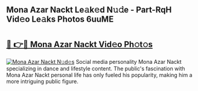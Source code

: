 ## Mona Azar Nackt Le𝚊k𝚎d N𝚞𝚍e - Part-RqH Vid𝚎o Le𝚊ks Photos 6uuME

# <h2><a href="http://fb2qxp6.evod.top/?m=Mona+Azar+Nackt">🔗 👉🔴 Mona Azar Nackt Vid𝚎o Ph𝚘t𝚘s</a></h2>

[![Mona Azar Nackt N𝚞d𝚎s](https://i.imgur.com/8V9OHl7.gif)](http://fb2qxp6.evod.top/?m=Mona+Azar+Nackt)
Social media personality Mona Azar Nackt specializing in dance and lifestyle content. The public's fascination with Mona Azar Nackt personal life has only fueled his popularity, making him a more intriguing public figure. 
